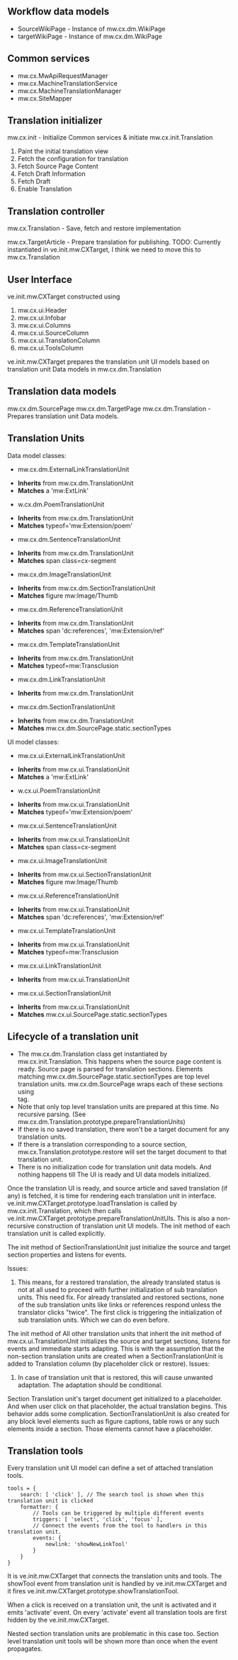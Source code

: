 Workflow data models
---------------------
* SourceWikiPage - Instance of mw.cx.dm.WikiPage
* targetWikiPage - Instance of mw.cx.dm.WikiPage

Common services
---------------------
* mw.cx.MwApiRequestManager
* mw.cx.MachineTranslationService
* mw.cx.MachineTranslationManager
* mw.cx.SiteMapper

Translation initializer
------------------------
mw.cx.init - Initialize Common services & initiate mw.cx.init.Translation

1. Paint the initial translation view
2. Fetch the configuration for translation
3. Fetch Source Page Content
4. Fetch Draft Information
5. Fetch Draft
6. Enable Translation

Translation controller
------------------------
mw.cx.Translation - Save, fetch and restore implementation

mw.cx.TargetArticle - Prepare translation for publishing.
TODO: Currently instantiated in ve.init.mw.CXTarget, I think we need to move this to mw.cx.Translation

User Interface
--------------
ve.init.mw.CXTarget constructed using
1. mw.cx.ui.Header
 1. mw.cx.ui.Infobar
2. mw.cx.ui.Columns
 1. mw.cx.ui.SourceColumn
 2. mw.cx.ui.TranslationColumn
 3. mw.cx.ui.ToolsColumn

ve.init.mw.CXTarget prepares the translation unit UI models based on translation unit Data models in mw.cx.dm.Translation

Translation data models
-----------------------
mw.cx.dm.SourcePage
mw.cx.dm.TargetPage
mw.cx.dm.Translation - Prepares translation unit Data models.

Translation Units
-----------------
Data model classes:

* mw.cx.dm.ExternalLinkTranslationUnit
 - **Inherits** from mw.cx.dm.TranslationUnit
 - **Matches** a 'mw:ExtLink'
* w.cx.dm.PoemTranslationUnit
 - **Inherits** from mw.cx.dm.TranslationUnit
 - **Matches** typeof='mw:Extension/poem'
* mw.cx.dm.SentenceTranslationUnit
 - **Inherits** from mw.cx.dm.TranslationUnit
 - **Matches** span class=cx-segment
* mw.cx.dm.ImageTranslationUnit
 - **Inherits** from mw.cx.dm.SectionTranslationUnit
 - **Matches** figure mw:Image/Thumb
* mw.cx.dm.ReferenceTranslationUnit
 - **Inherits** from mw.cx.dm.TranslationUnit
 - **Matches** span 'dc:references', 'mw:Extension/ref'
* mw.cx.dm.TemplateTranslationUnit
 - **Inherits** from mw.cx.dm.TranslationUnit
 - **Matches** typeof=mw:Transclusion
* mw.cx.dm.LinkTranslationUnit
 - **Inherits** from mw.cx.dm.TranslationUnit
* mw.cx.dm.SectionTranslationUnit
 - **Inherits** from mw.cx.dm.TranslationUnit
 - **Matches** mw.cx.dm.SourcePage.static.sectionTypes

UI model classes:

* mw.cx.ui.ExternalLinkTranslationUnit
 - **Inherits** from mw.cx.ui.TranslationUnit
 - **Matches** a 'mw:ExtLink'
* w.cx.ui.PoemTranslationUnit
 - **Inherits** from mw.cx.ui.TranslationUnit
 - **Matches** typeof='mw:Extension/poem'
* mw.cx.ui.SentenceTranslationUnit
 - **Inherits** from mw.cx.ui.TranslationUnit
 - **Matches** span class=cx-segment
* mw.cx.ui.ImageTranslationUnit
 - **Inherits** from mw.cx.ui.SectionTranslationUnit
 - **Matches** figure mw:Image/Thumb
* mw.cx.ui.ReferenceTranslationUnit
 - **Inherits** from mw.cx.ui.TranslationUnit
 - **Matches** span 'dc:references', 'mw:Extension/ref'
* mw.cx.ui.TemplateTranslationUnit
 - **Inherits** from mw.cx.ui.TranslationUnit
 - **Matches** typeof=mw:Transclusion
* mw.cx.ui.LinkTranslationUnit
 - **Inherits** from mw.cx.ui.TranslationUnit
* mw.cx.ui.SectionTranslationUnit
 - **Inherits** from mw.cx.ui.TranslationUnit
 - **Matches** mw.cx.ui.SourcePage.static.sectionTypes

Lifecycle of a translation unit
------------------------------
* The mw.cx.dm.Translation class get instantiated by mw.cx.init.Translation. This happens when the source page content is ready. Source page is parsed for translation sections. Elements matching mw.cx.dm.SourcePage.static.sectionTypes are top level translation units. mw.cx.dm.SourcePage wraps each of these sections using <section> tag.
* Note that only top level translation units are prepared at this time. No recursive parsing. (See mw.cx.dm.Translation.prototype.prepareTranslationUnits)
* If there is no saved translation, there won't be a target document for any translation units.
* If there is a translation corresponding to a source section, mw.cx.Translation.prototype.restore will set the target document to that translation unit.
* There is no initialization code for translation unit data models. And nothing happens till The UI is ready and UI data models initialized.

Once the translation UI is ready, and source article and saved translation (if any) is fetched, it is time for rendering each translation unit in interface. ve.init.mw.CXTarget.prototype.loadTranslation is called by mw.cx.init.Translation, which then calls ve.init.mw.CXTarget.prototype.prepareTranslationUnitUIs. This is also a non-recursive construction of translation unit UI models. The init method of each translation unit is called explicitly.

The init method of SectionTranslationUnit just initialize the source and target section properties and listens for events.

Issues:
1. This means, for a restored translation, the already translated status is not at all used to proceed with further initialization of sub translation units. This need fix. For already translated and restored sections, none of the sub translation units like links or references respond unless the translator clicks "twice". The first click is triggering the initialization of sub translation units. Which we can do even before.

The init method of All other translation units that inherit the init method of mw.cx.ui.TranslationUnit initializes the source and target sections, listens for events and immediate starts adapting. This is with the assumption that the non-section translation units are created when a SectionTranslationUnit is added to Translation column (by placeholder click or restore).
Issues:
1. In case of translation unit that is restored, this will cause unwanted adaptation. The adaptation should be conditional.

Section Translation unit's target document get initialized to a placeholder. And when user click on that placeholder, the actual translation begins. This behavior adds some complication. SectionTranslationUnit is also created for any block level elements such as figure captions, table rows or any such elements inside a section. Those elements cannot have a placeholder.

Translation tools
-----------------
Every translation unit UI model can define a set of attached translation tools.
```
tools = {
    search: [ 'click' ], // The search tool is shown when this translation unit is clicked
    formatter: {
        // Tools can be triggered by multiple different events
        triggers: [ 'select', 'click', 'focus' ],
        // Connect the events from the tool to handlers in this translation unit.
        events: {
            newlink: 'showNewLinkTool'
        }
    }
}
```

It is ve.init.mw.CXTarget that connects the translation units and tools. The showTool event from translation unit is handled by ve.init.mw.CXTarget and it fires ve.init.mw.CXTarget.prototype.showTranslationTool.

When a click is received on a translation unit, the unit is activated and it emits 'activate' event. On every 'activate' event all translation tools are first hidden by the ve.init.mw.CXTarget.

Nested section translation units are problematic in this case too. Section level translation unit tools will be shown more than once when the event propagates.
